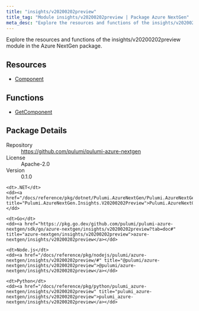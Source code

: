 ```yaml
---
title: "insights/v20200202preview"
title_tag: "Module insights/v20200202preview | Package Azure NextGen"
meta_desc: "Explore the resources and functions of the insights/v20200202preview module in the Azure NextGen package."
---
```


<!-- WARNING: this file was generated by Pulumi Docs Generator. -->
<!-- Do not edit by hand unless you're certain you know what you are doing! -->

Explore the resources and functions of the insights/v20200202preview module in the Azure NextGen package.

<h2 id="resources">Resources</h2>
<ul class="api">
    <li><a href="component" title="Component"><span class="symbol resource"></span>Component</a></li>
</ul>

<h2 id="functions">Functions</h2>
<ul class="api">
    <li><a href="getcomponent" title="GetComponent"><span class="symbol function"></span>GetComponent</a></li>
</ul>

<h2 id="package-details">Package Details</h2>
<dl class="package-details">
	<dt>Repository</dt>
	<dd><a href="https://github.com/pulumi/pulumi-azure-nextgen">https://github.com/pulumi/pulumi-azure-nextgen</a></dd>
	<dt>License</dt>
	<dd>Apache-2.0</dd>
	<dt>Version</dt>
	<dd>0.1.0</dd>
</dl>



<dl class="tabular">

    <dt>.NET</dt>
    <dd><a href="/docs/reference/pkg/dotnet/Pulumi.AzureNextGen/Pulumi.AzureNextGen.Insights.V20200202Preview.html" title="Pulumi.AzureNextGen.Insights.V20200202Preview">Pulumi.AzureNextGen.Insights.V20200202Preview</a></dd>

    <dt>Go</dt>
    <dd><a href="https://pkg.go.dev/github.com/pulumi/pulumi-azure-nextgen/sdk/go/azure-nextgen/insights/v20200202preview?tab=doc#" title="azure-nextgen/insights/v20200202preview">azure-nextgen/insights/v20200202preview</a></dd>

    <dt>Node.js</dt>
    <dd><a href="/docs/reference/pkg/nodejs/pulumi/azure-nextgen/insights/v20200202preview/#" title="@pulumi/azure-nextgen/insights/v20200202preview">@pulumi/azure-nextgen/insights/v20200202preview</a></dd>

    <dt>Python</dt>
    <dd><a href="/docs/reference/pkg/python/pulumi_azure-nextgen/insights/v20200202preview" title="pulumi_azure-nextgen/insights/v20200202preview">pulumi_azure-nextgen/insights/v20200202preview</a></dd>

</dl>

